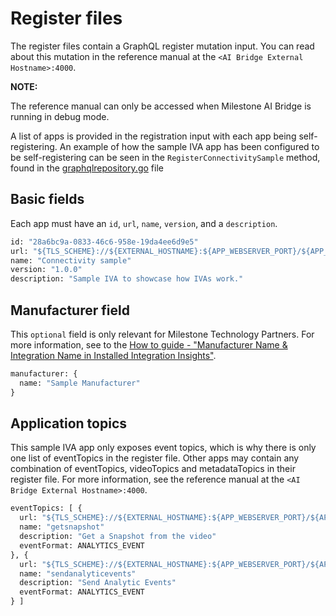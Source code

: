 # Register files

The register files contain a GraphQL register mutation input. You can read about this mutation in the reference manual at the `<AI Bridge External Hostname>:4000`.

**NOTE:**

The reference manual can only be accessed when Milestone AI Bridge is running in debug mode.

A list of apps is provided in the registration input with each app being self-registering.
An example of how the sample IVA app has been configured to be self-registering can be seen in the `RegisterConnectivitySample` method, found in the [graphqlrepository.go](../src/infrastructure/repositories/graphqlrepository.go) file

## Basic fields

Each app must have an `id`, `url`, `name`, `version`, and a `description`.

```graphql
id: "28a6bc9a-0833-46c6-958e-19da4ee6d9e5"
url: "${TLS_SCHEME}://${EXTERNAL_HOSTNAME}:${APP_WEBSERVER_PORT}/${APP_URL_PATH}"
name: "Connectivity sample"
version: "1.0.0"
description: "Sample IVA to showcase how IVAs work."
```

## Manufacturer field

This `optional` field is only relevant for Milestone Technology Partners. For more information, see to the [How to guide - "Manufacturer Name & Integration Name in Installed Integration Insights"](https://content.milestonesys.com/media/?mediaId=2926DE15-79F9-4B5A-91248030F2DF36CC).

```graphql
manufacturer: {
  name: "Sample Manufacturer"
}
```

## Application topics

This sample IVA app only exposes event topics, which is why there is only one list of eventTopics in the register file. Other apps may contain any combination of eventTopics, videoTopics and metadataTopics in their register file.
For more information, see the reference manual at the `<AI Bridge External Hostname>:4000`.

```graphql
eventTopics: [ {
  url: "${TLS_SCHEME}://${EXTERNAL_HOSTNAME}:${APP_WEBSERVER_PORT}/${APP_URL_PATH}/snapshot"
  name: "getsnapshot"
  description: "Get a Snapshot from the video"
  eventFormat: ANALYTICS_EVENT
}, {
  url: "${TLS_SCHEME}://${EXTERNAL_HOSTNAME}:${APP_WEBSERVER_PORT}/${APP_URL_PATH}/event/sendanalyticevents"
  name: "sendanalyticevents"
  description: "Send Analytic Events"
  eventFormat: ANALYTICS_EVENT
} ]
```
